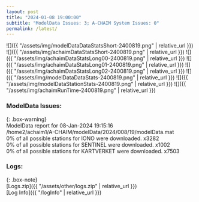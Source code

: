 ```yaml
---
layout: post
title: "2024-01-08 19:00:00"
subtitle: "ModelData Issues: 3; A-CHAIM System Issues: 0"
permalink: /latest/
---
```


![]({{ "/assets/img/modelDataDataStatsShort-2400819.png" | relative_url }})
![]({{ "/assets/img/achaimDataStatsShort-2400819.png" | relative_url }})
![]({{ "/assets/img/achaimDataStatsLong00-2400819.png" | relative_url }})
![]({{ "/assets/img/achaimDataStatsLong01-2400819.png" | relative_url }})
![]({{ "/assets/img/achaimDataStatsLong02-2400819.png" | relative_url }})
![]({{ "/assets/img/modelDataDataStats-2400819.png" | relative_url }})
![]({{ "/assets/img/modelDataStationStats-2400819.png" | relative_url }})
![]({{ "/assets/img/achaimRunTime-2400819.png" | relative_url }})


### ModelData Issues:  
  
{: .box-warning}  
 ModelData report for 08-Jan-2024 19:15:16   
 /home2/achaim1/A-CHAIM/modelData/2024/008/19/modelData.mat   
 0% of all possible stations for IONO were downloaded. x3282   
 0% of all possible stations for SENTINEL were downloaded. x1002   
 0% of all possible stations for KARTVERKET were downloaded. x7503   
  


### Logs:  
  
{: .box-note}  
[Logs.zip]({{ "/assets/other/logs.zip" | relative_url }})  
[Log Info]({{ "/logInfo" | relative_url }})  
